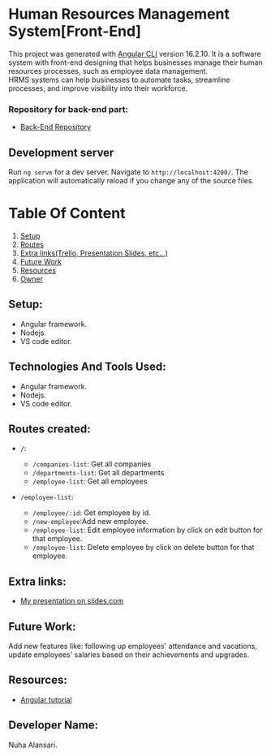 
# Human Resources Management System[Front-End]

This project was generated with [Angular CLI](https://github.com/angular/angular-cli) version 16.2.10.
It is a software system with front-end designing that helps businesses manage their human resources processes, such as employee data management.  
HRMS systems can help businesses to automate tasks, streamline processes, and improve visibility into their workforce.
  ### Repository for back-end part:
  * [Back-End Repository](https://github.com/nuha101/Final-Project-Backend-Java-)

## Development server

Run `ng serve` for a dev server. Navigate to `http://localhost:4200/`. The application will automatically reload if you change any of the source files.

# Table Of Content
1. [Setup](#setup)
2. [Routes](#routes)
4. [Extra links(Trello, Presentation Slides, etc…)](#extra-links)
5. [Future Work](#future-work)
6. [Resources](#resources)
7. [Owner](#owner)

## Setup:

- Angular framework.
- Nodejs.
- VS code editor.

## Technologies And Tools Used:
- Angular framework.
- Nodejs.
- VS code editor.

## Routes created:

* `/`:
   * `/companies-list`: Get all companies
   * `/departments-list`: Get all departments
   * `/employee-list`: Get all employees

* `/employee-list`:
   * `/employee/:id`: Get employee by id.
   * `/new-employee`:Add new employee.
   * `/employee-list`: Edit employee information by click on edit button for that employee.
   * `/employee-list`: Delete employee by click on delete button for that employee.
   

## Extra links:
* [My presentation on slides.com]()

## Future Work:

Add new features like: following up employees' attendance and vacations, update employees' salaries based on their achievements and upgrades. 

## Resources:
* [Angular tutorial](https://angular.io/)

## Developer Name:
Nuha Alansari.
